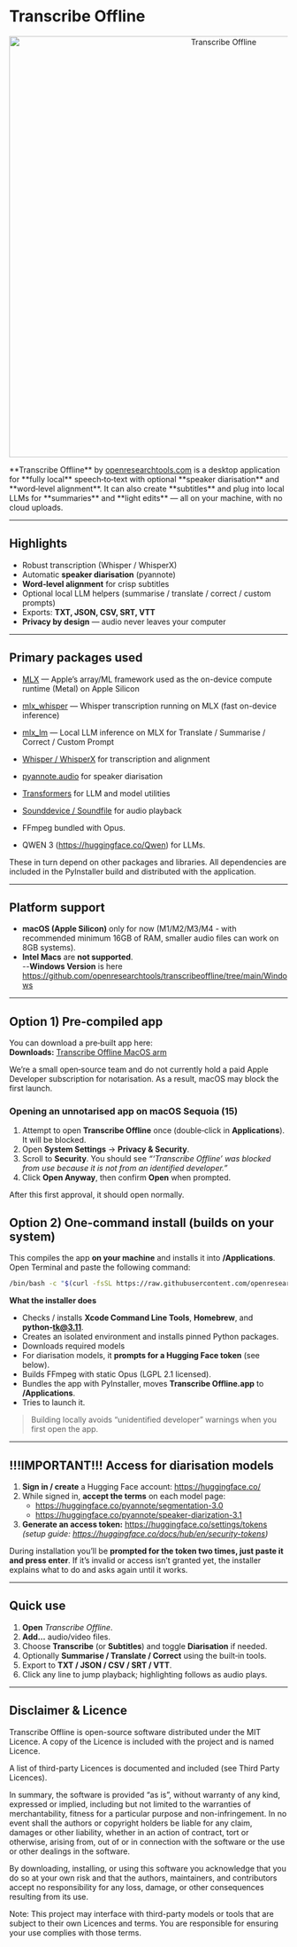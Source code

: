 

# Transcribe Offline
<p align="center">
  <img src="https://github.com/user-attachments/assets/9b133851-6849-42fd-8d0e-a5cbc60b7e35" width="760" alt="Transcribe Offline">
</p>**Transcribe Offline** by <a href="https://openresearchtools.com">openresearchtools.com</a> is a desktop application for **fully local** speech‑to‑text with optional **speaker diarisation** and **word‑level alignment**. It can also create **subtitles** and plug into local LLMs for **summaries** and **light edits** — all on your machine, with no cloud uploads.

---

## Highlights
- Robust transcription (Whisper / WhisperX)
- Automatic **speaker diarisation** (pyannote)
- **Word‑level alignment** for crisp subtitles
- Optional local LLM helpers (summarise / translate / correct / custom prompts)
- Exports: **TXT, JSON, CSV, SRT, VTT**
- **Privacy by design** — audio never leaves your computer

---

## Primary packages used

- [MLX](https://github.com/ml-explore/mlx) — Apple’s array/ML framework used as the on-device compute runtime (Metal) on Apple Silicon  
- [mlx_whisper](https://pypi.org/project/mlx-whisper/) — Whisper transcription running on MLX (fast on-device inference)  
- [mlx_lm](https://pypi.org/project/mlx-lm/) — Local LLM inference on MLX for Translate / Summarise / Correct / Custom Prompt  

- [Whisper / WhisperX](https://github.com/m-bain/whisperX) for transcription and alignment  
- [pyannote.audio](https://github.com/pyannote/pyannote-audio) for speaker diarisation  
- [Transformers](https://github.com/huggingface/transformers) for LLM and model utilities  
- [Sounddevice / Soundfile](https://python-sounddevice.readthedocs.io/) for audio playback  
- FFmpeg bundled with Opus.
- QWEN 3 (https://huggingface.co/Qwen) for LLMs.

These in turn depend on other packages and libraries. All dependencies are included in the 
PyInstaller build and distributed with the application.

---

## Platform support

- **macOS (Apple Silicon)** only for now (M1/M2/M3/M4 - with recommended minimum 16GB of RAM, smaller audio files can work on 8GB systems).  
- **Intel Macs** are **not supported**.  
--**Windows Version** is here https://github.com/openresearchtools/transcribeoffline/tree/main/Windows 
---
## Option 1) Pre‑compiled app

You can download a pre‑built app here:  
**Downloads:** [Transcribe Offline MacOS arm](https://drive.google.com/file/d/1Kbqw0hG9O01G_oUT2V5FdNDdQGzrTv1R/view?usp=sharing)

We’re a small open‑source team and do not currently hold a paid Apple Developer subscription for notarisation. As a result, macOS may block the first launch.

### Opening an unnotarised app on **macOS Sequoia (15)**

1. Attempt to open **Transcribe Offline** once (double‑click in **Applications**). It will be blocked.
2. Open **System Settings** → **Privacy & Security**.
3. Scroll to **Security**. You should see *“‘Transcribe Offline’ was blocked from use because it is not from an identified developer.”*
4. Click **Open Anyway**, then confirm **Open** when prompted.

After this first approval, it should open normally.

## Option 2) One‑command install (builds on your system)

This compiles the app **on your machine** and installs it into **/Applications**.
Open Terminal and paste the following command:

```bash
/bin/bash -c "$(curl -fsSL https://raw.githubusercontent.com/openresearchtools/transcribeoffline/main/macOS/install.sh)"
```

**What the installer does**
- Checks / installs **Xcode Command Line Tools**, **Homebrew**, and **python‑tk@3.11**.
- Creates an isolated environment and installs pinned Python packages.
- Downloads required models 
- For diarisation models, it **prompts for a Hugging Face token** (see below).
- Builds FFmpeg with static Opus (LGPL 2.1 licensed).
- Bundles the app with PyInstaller, moves **Transcribe Offline.app** to **/Applications**.
- Tries to launch it.

> Building locally avoids “unidentified developer” warnings when you first open the app.

---

## !!!IMPORTANT!!! Access for diarisation models 

1. **Sign in / create** a Hugging Face account: https://huggingface.co/  
2. While signed in, **accept the terms** on each model page:  
   - https://huggingface.co/pyannote/segmentation-3.0  
   - https://huggingface.co/pyannote/speaker-diarization-3.1  
3. **Generate an access token:** https://huggingface.co/settings/tokens  
   *(setup guide: https://huggingface.co/docs/hub/en/security-tokens)*

During installation you’ll be **prompted for the token two times, just paste it and press enter**. If it’s invalid or access isn’t granted yet, the installer explains what to do and asks again until it works.

---

## Quick use

1. **Open** *Transcribe Offline*.
2. **Add…** audio/video files.
3. Choose **Transcribe** (or **Subtitles**) and toggle **Diarisation** if needed.
4. Optionally **Summarise / Translate / Correct** using the built‑in tools.
5. Export to **TXT / JSON / CSV / SRT / VTT**.
6. Click any line to jump playback; highlighting follows as audio plays.

---

## Disclaimer & Licence

Transcribe Offline is open-source software distributed under the MIT Licence. A copy of the Licence is included with the project and is named Licence.

A list of third-party Licences is documented and included (see Third Party Licences).

In summary, the software is provided “as is”, without warranty of any kind, expressed or implied, including but not limited to the warranties of merchantability, fitness for a particular purpose and non-infringement. In no event shall the authors or copyright holders be liable for any claim, damages or other liability, whether in an action of contract, tort or otherwise, arising from, out of or in connection with the software or the use or other dealings in the software.

By downloading, installing, or using this software you acknowledge that you do so at your own risk and that the authors, maintainers, and contributors accept no responsibility for any loss, damage, or other consequences resulting from its use.

Note: This project may interface with third-party models or tools that are subject to their own Licences and terms. You are responsible for ensuring your use complies with those terms.
